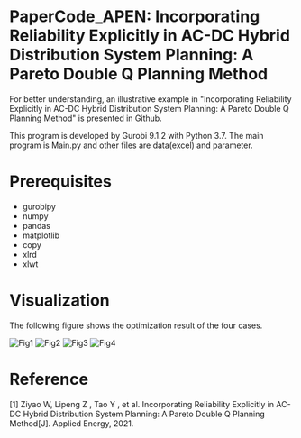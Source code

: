 # PaperCode_APEN: Incorporating Reliability Explicitly in AC-DC Hybrid Distribution System Planning: A Pareto Double Q Planning Method
For better understanding, an illustrative example in "Incorporating Reliability Explicitly in AC-DC Hybrid Distribution System Planning: A Pareto Double Q Planning Method" is presented in Github.

This program is developed by Gurobi 9.1.2 with Python 3.7. The main program is Main.py and other files are data(excel) and parameter.

# Prerequisites
* gurobipy  
* numpy 
* pandas
* matplotlib
* copy
* xlrd
* xlwt 

# Visualization 
The following figure shows the optimization result of the four cases.

![Fig1](https://user-images.githubusercontent.com/93502916/139666299-01266d8f-e5f5-49f9-af7c-2a2c0903e622.png)
![Fig2](https://user-images.githubusercontent.com/93502916/139666310-05112d65-bf96-4af3-9653-d1594da91e63.png)
![Fig3](https://user-images.githubusercontent.com/93502916/139666312-8bb2b3bb-b0a1-49f1-b81f-dc4d73b91c29.png)
![Fig4](https://user-images.githubusercontent.com/93502916/139666314-8812ee4f-0766-4cb5-9db6-0e01e68a1b79.png)

# Reference
[1] Ziyao W,  Lipeng Z ,  Tao Y , et al. Incorporating Reliability Explicitly in AC-DC Hybrid Distribution System Planning: A Pareto Double Q Planning Method[J]. Applied Energy, 2021.
